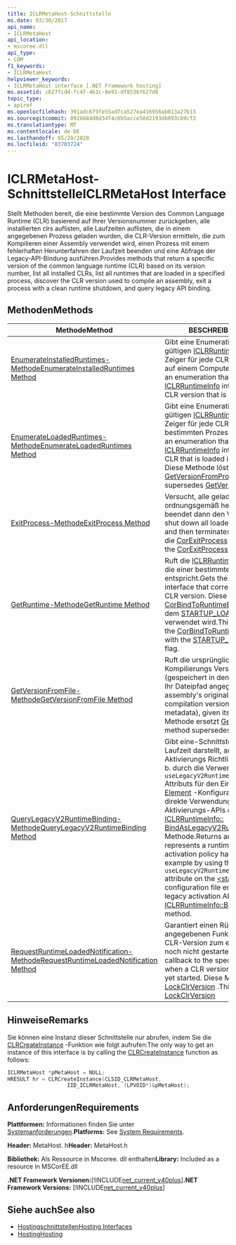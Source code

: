 ```yaml
---
title: ICLRMetaHost-Schnittstelle
ms.date: 03/30/2017
api_name:
- ICLRMetaHost
api_location:
- mscoree.dll
api_type:
- COM
f1_keywords:
- ICLRMetaHost
helpviewer_keywords:
- ICLRMetaHost interface [.NET Framework hosting]
ms.assetid: c627fcdd-fc4f-4b1c-8e91-df8536f627d8
topic_type:
- apiref
ms.openlocfilehash: 391adc6f9fe55ad7ca527ea416956ab013a27b15
ms.sourcegitcommit: 0926684d8d34f4c6b5acce58d2193db093cb9cf2
ms.translationtype: MT
ms.contentlocale: de-DE
ms.lasthandoff: 05/20/2020
ms.locfileid: "83703724"
---
```

# <a name="iclrmetahost-interface"></a><span data-ttu-id="7f432-102">ICLRMetaHost-Schnittstelle</span><span class="sxs-lookup"><span data-stu-id="7f432-102">ICLRMetaHost Interface</span></span>
<span data-ttu-id="7f432-103">Stellt Methoden bereit, die eine bestimmte Version des Common Language Runtime (CLR) basierend auf Ihrer Versionsnummer zurückgeben, alle installierten clrs auflisten, alle Laufzeiten auflisten, die in einem angegebenen Prozess geladen wurden, die CLR-Version ermitteln, die zum Kompilieren einer Assembly verwendet wird, einen Prozess mit einem fehlerhaften Herunterfahren der Laufzeit beenden und eine Abfrage der Legacy-API-Bindung ausführen.</span><span class="sxs-lookup"><span data-stu-id="7f432-103">Provides methods that return a specific version of the common language runtime (CLR) based on its version number, list all installed CLRs, list all runtimes that are loaded in a specified process, discover the CLR version used to compile an assembly, exit a process with a clean runtime shutdown, and query legacy API binding.</span></span>  
  
## <a name="methods"></a><span data-ttu-id="7f432-104">Methoden</span><span class="sxs-lookup"><span data-stu-id="7f432-104">Methods</span></span>  
  
|<span data-ttu-id="7f432-105">Methode</span><span class="sxs-lookup"><span data-stu-id="7f432-105">Method</span></span>|<span data-ttu-id="7f432-106">BESCHREIBUNG</span><span class="sxs-lookup"><span data-stu-id="7f432-106">Description</span></span>|  
|------------|-----------------|  
|[<span data-ttu-id="7f432-107">EnumerateInstalledRuntimes-Methode</span><span class="sxs-lookup"><span data-stu-id="7f432-107">EnumerateInstalledRuntimes Method</span></span>](../../../../docs/framework/unmanaged-api/hosting/iclrmetahost-enumerateinstalledruntimes-method.md)|<span data-ttu-id="7f432-108">Gibt eine Enumeration zurück, die einen gültigen [ICLRRuntimeInfo](iclrruntimeinfo-interface.md) -Schnittstellen Zeiger für jede CLR-Version enthält, die auf einem Computer installiert ist.</span><span class="sxs-lookup"><span data-stu-id="7f432-108">Returns an enumeration that contains a valid [ICLRRuntimeInfo](iclrruntimeinfo-interface.md) interface pointer for each CLR version that is installed on a computer.</span></span>|  
|[<span data-ttu-id="7f432-109">EnumerateLoadedRuntimes-Methode</span><span class="sxs-lookup"><span data-stu-id="7f432-109">EnumerateLoadedRuntimes Method</span></span>](../../../../docs/framework/unmanaged-api/hosting/iclrmetahost-enumerateloadedruntimes-method.md)|<span data-ttu-id="7f432-110">Gibt eine Enumeration zurück, die einen gültigen [ICLRRuntimeInfo](../../../../docs/framework/unmanaged-api/hosting/iclrruntimeinfo-interface.md) -Schnittstellen Zeiger für jede CLR enthält, die in einem bestimmten Prozess geladen wird.</span><span class="sxs-lookup"><span data-stu-id="7f432-110">Returns an enumeration that contains a valid [ICLRRuntimeInfo](../../../../docs/framework/unmanaged-api/hosting/iclrruntimeinfo-interface.md) interface pointer for each CLR that is loaded in a given process.</span></span> <span data-ttu-id="7f432-111">Diese Methode löst " [GetVersionFromProcess](getversionfromprocess-function.md)" aus.</span><span class="sxs-lookup"><span data-stu-id="7f432-111">This method supersedes [GetVersionFromProcess](getversionfromprocess-function.md).</span></span>|  
|[<span data-ttu-id="7f432-112">ExitProcess-Methode</span><span class="sxs-lookup"><span data-stu-id="7f432-112">ExitProcess Method</span></span>](../../../../docs/framework/unmanaged-api/hosting/iclrmetahost-exitprocess-method.md)|<span data-ttu-id="7f432-113">Versucht, alle geladenen Laufzeiten ordnungsgemäß herunterzufahren, und beendet dann den Vorgang.</span><span class="sxs-lookup"><span data-stu-id="7f432-113">Attempts to shut down all loaded runtimes gracefully and then terminates the process.</span></span> <span data-ttu-id="7f432-114">Ersetzt die [CorExitProcess](corexitprocess-function.md) -Funktion.</span><span class="sxs-lookup"><span data-stu-id="7f432-114">Supersedes the [CorExitProcess](corexitprocess-function.md) function.</span></span>|  
|[<span data-ttu-id="7f432-115">GetRuntime-Methode</span><span class="sxs-lookup"><span data-stu-id="7f432-115">GetRuntime Method</span></span>](../../../../docs/framework/unmanaged-api/hosting/iclrmetahost-getruntime-method.md)|<span data-ttu-id="7f432-116">Ruft die [ICLRRuntimeInfo](../../../../docs/framework/unmanaged-api/hosting/iclrruntimeinfo-interface.md) -Schnittstelle ab, die einer bestimmten CLR-Version entspricht.</span><span class="sxs-lookup"><span data-stu-id="7f432-116">Gets the [ICLRRuntimeInfo](../../../../docs/framework/unmanaged-api/hosting/iclrruntimeinfo-interface.md) interface that corresponds to a particular CLR version.</span></span> <span data-ttu-id="7f432-117">Diese Methode ersetzt die [CorBindToRuntimeEx](../../../../docs/framework/unmanaged-api/hosting/corbindtoruntimeex-function.md) -Funktion, die mit dem [STARTUP_LOADER_SAFEMODE](startup-flags-enumeration.md) -Flag verwendet wird.</span><span class="sxs-lookup"><span data-stu-id="7f432-117">This method supersedes the [CorBindToRuntimeEx](../../../../docs/framework/unmanaged-api/hosting/corbindtoruntimeex-function.md) function used with the [STARTUP_LOADER_SAFEMODE](startup-flags-enumeration.md) flag.</span></span>|  
|[<span data-ttu-id="7f432-118">GetVersionFromFile-Methode</span><span class="sxs-lookup"><span data-stu-id="7f432-118">GetVersionFromFile Method</span></span>](../../../../docs/framework/unmanaged-api/hosting/iclrmetahost-getversionfromfile-method.md)|<span data-ttu-id="7f432-119">Ruft die ursprüngliche .NET Framework Kompilierungs Version der Assembly (gespeichert in den Metadaten) ab, wenn Ihr Dateipfad angegeben ist.</span><span class="sxs-lookup"><span data-stu-id="7f432-119">Gets the assembly's original .NET Framework compilation version (stored in the metadata), given its file path.</span></span> <span data-ttu-id="7f432-120">Diese Methode ersetzt [GetFileVersion](getfileversion-function.md).</span><span class="sxs-lookup"><span data-stu-id="7f432-120">This method supersedes [GetFileVersion](getfileversion-function.md).</span></span>|  
|[<span data-ttu-id="7f432-121">QueryLegacyV2RuntimeBinding-Methode</span><span class="sxs-lookup"><span data-stu-id="7f432-121">QueryLegacyV2RuntimeBinding Method</span></span>](../../../../docs/framework/unmanaged-api/hosting/iclrmetahost-querylegacyv2runtimebinding-method.md)|<span data-ttu-id="7f432-122">Gibt eine-Schnittstelle zurück, die eine Laufzeit darstellt, an die die Legacy-Aktivierungs Richtlinie gebunden wurde, z. b. durch die Verwendung des- `useLegacyV2RuntimeActivationPolicy` Attributs für den Eintrag der [ \< Start> Element](../../../../docs/framework/configure-apps/file-schema/startup/startup-element.md) -Konfigurationsdatei, durch direkte Verwendung der Legacy-Aktivierungs-APIs oder durch Aufrufen der [ICLRRuntimeInfo:: BindAsLegacyV2Runtime](iclrruntimeinfo-bindaslegacyv2runtime-method.md) -Methode.</span><span class="sxs-lookup"><span data-stu-id="7f432-122">Returns an interface that represents a runtime to which legacy activation policy has been bound, for example by using the `useLegacyV2RuntimeActivationPolicy` attribute on the [\<startup> Element](../../../../docs/framework/configure-apps/file-schema/startup/startup-element.md) configuration file entry, by direct use of the legacy activation APIs, or by calling the [ICLRRuntimeInfo::BindAsLegacyV2Runtime](iclrruntimeinfo-bindaslegacyv2runtime-method.md) method.</span></span>|  
|[<span data-ttu-id="7f432-123">RequestRuntimeLoadedNotification-Methode</span><span class="sxs-lookup"><span data-stu-id="7f432-123">RequestRuntimeLoadedNotification Method</span></span>](../../../../docs/framework/unmanaged-api/hosting/iclrmetahost-requestruntimeloadednotification-method.md)|<span data-ttu-id="7f432-124">Garantiert einen Rückruf für den angegebenen Funktionszeiger, wenn eine CLR-Version zum ersten Mal geladen, aber noch nicht gestartet wurde.</span><span class="sxs-lookup"><span data-stu-id="7f432-124">Guarantees a callback to the specified function pointer when a CLR version is first loaded, but not yet started.</span></span> <span data-ttu-id="7f432-125">Diese Methode ersetzt [LockClrVersion](lockclrversion-function.md) .</span><span class="sxs-lookup"><span data-stu-id="7f432-125">This method supersedes [LockClrVersion](lockclrversion-function.md)</span></span>|  
  
## <a name="remarks"></a><span data-ttu-id="7f432-126">Hinweise</span><span class="sxs-lookup"><span data-stu-id="7f432-126">Remarks</span></span>  
 <span data-ttu-id="7f432-127">Sie können eine Instanz dieser Schnittstelle nur abrufen, indem Sie die [CLRCreateInstance](clrcreateinstance-function.md) -Funktion wie folgt aufrufen:</span><span class="sxs-lookup"><span data-stu-id="7f432-127">The only way to get an instance of this interface is by calling the [CLRCreateInstance](clrcreateinstance-function.md) function as follows:</span></span>  
  
```cpp  
ICLRMetaHost *pMetaHost = NULL;  
HRESULT hr = CLRCreateInstance(CLSID_CLRMetaHost,  
                   IID_ICLRMetaHost, (LPVOID*)&pMetaHost);  
```  
  
## <a name="requirements"></a><span data-ttu-id="7f432-128">Anforderungen</span><span class="sxs-lookup"><span data-stu-id="7f432-128">Requirements</span></span>  
 <span data-ttu-id="7f432-129">**Plattformen:** Informationen finden Sie unter [Systemanforderungen](../../get-started/system-requirements.md).</span><span class="sxs-lookup"><span data-stu-id="7f432-129">**Platforms:** See [System Requirements](../../get-started/system-requirements.md).</span></span>  
  
 <span data-ttu-id="7f432-130">**Header:** MetaHost. h</span><span class="sxs-lookup"><span data-stu-id="7f432-130">**Header:** MetaHost.h</span></span>  
  
 <span data-ttu-id="7f432-131">**Bibliothek:** Als Ressource in Mscoree. dll enthalten</span><span class="sxs-lookup"><span data-stu-id="7f432-131">**Library:** Included as a resource in MSCorEE.dll</span></span>  
  
 <span data-ttu-id="7f432-132">**.NET Framework Versionen:**[!INCLUDE[net_current_v40plus](../../../../includes/net-current-v40plus-md.md)]</span><span class="sxs-lookup"><span data-stu-id="7f432-132">**.NET Framework Versions:** [!INCLUDE[net_current_v40plus](../../../../includes/net-current-v40plus-md.md)]</span></span>  
  
## <a name="see-also"></a><span data-ttu-id="7f432-133">Siehe auch</span><span class="sxs-lookup"><span data-stu-id="7f432-133">See also</span></span>

- [<span data-ttu-id="7f432-134">Hostingschnittstellen</span><span class="sxs-lookup"><span data-stu-id="7f432-134">Hosting Interfaces</span></span>](hosting-interfaces.md)
- [<span data-ttu-id="7f432-135">Hosting</span><span class="sxs-lookup"><span data-stu-id="7f432-135">Hosting</span></span>](index.md)
